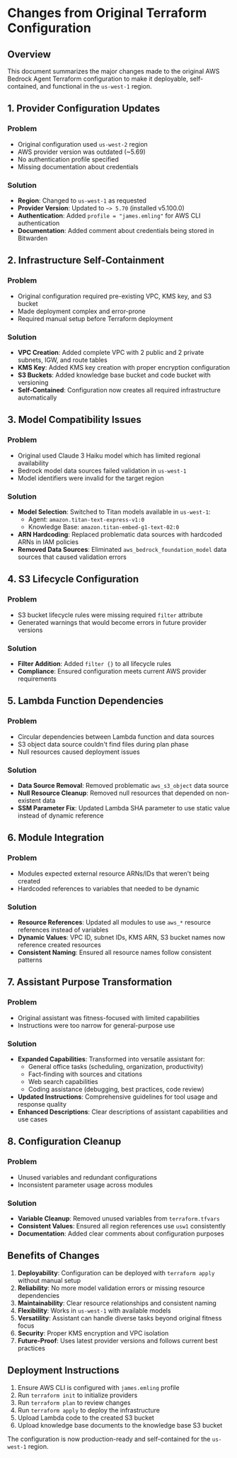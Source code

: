 # Changes from Original Terraform Configuration

## Overview
This document summarizes the major changes made to the original AWS Bedrock Agent Terraform configuration to make it deployable, self-contained, and functional in the `us-west-1` region.

## 1. Provider Configuration Updates

### Problem
- Original configuration used `us-west-2` region
- AWS provider version was outdated (~5.69)
- No authentication profile specified
- Missing documentation about credentials

### Solution
- **Region**: Changed to `us-west-1` as requested
- **Provider Version**: Updated to `~> 5.70` (installed v5.100.0)
- **Authentication**: Added `profile = "james.emling"` for AWS CLI authentication
- **Documentation**: Added comment about credentials being stored in Bitwarden

## 2. Infrastructure Self-Containment

### Problem
- Original configuration required pre-existing VPC, KMS key, and S3 bucket
- Made deployment complex and error-prone
- Required manual setup before Terraform deployment

### Solution
- **VPC Creation**: Added complete VPC with 2 public and 2 private subnets, IGW, and route tables
- **KMS Key**: Added KMS key creation with proper encryption configuration
- **S3 Buckets**: Added knowledge base bucket and code bucket with versioning
- **Self-Contained**: Configuration now creates all required infrastructure automatically

## 3. Model Compatibility Issues

### Problem
- Original used Claude 3 Haiku model which has limited regional availability
- Bedrock model data sources failed validation in `us-west-1`
- Model identifiers were invalid for the target region

### Solution
- **Model Selection**: Switched to Titan models available in `us-west-1`:
  - Agent: `amazon.titan-text-express-v1:0`
  - Knowledge Base: `amazon.titan-embed-g1-text-02:0`
- **ARN Hardcoding**: Replaced problematic data sources with hardcoded ARNs in IAM policies
- **Removed Data Sources**: Eliminated `aws_bedrock_foundation_model` data sources that caused validation errors

## 4. S3 Lifecycle Configuration

### Problem
- S3 bucket lifecycle rules were missing required `filter` attribute
- Generated warnings that would become errors in future provider versions

### Solution
- **Filter Addition**: Added `filter {}` to all lifecycle rules
- **Compliance**: Ensured configuration meets current AWS provider requirements

## 5. Lambda Function Dependencies

### Problem
- Circular dependencies between Lambda function and data sources
- S3 object data source couldn't find files during plan phase
- Null resources caused deployment issues

### Solution
- **Data Source Removal**: Removed problematic `aws_s3_object` data source
- **Null Resource Cleanup**: Removed null resources that depended on non-existent data
- **SSM Parameter Fix**: Updated Lambda SHA parameter to use static value instead of dynamic reference

## 6. Module Integration

### Problem
- Modules expected external resource ARNs/IDs that weren't being created
- Hardcoded references to variables that needed to be dynamic

### Solution
- **Resource References**: Updated all modules to use `aws_*` resource references instead of variables
- **Dynamic Values**: VPC ID, subnet IDs, KMS ARN, S3 bucket names now reference created resources
- **Consistent Naming**: Ensured all resource names follow consistent patterns

## 7. Assistant Purpose Transformation

### Problem
- Original assistant was fitness-focused with limited capabilities
- Instructions were too narrow for general-purpose use

### Solution
- **Expanded Capabilities**: Transformed into versatile assistant for:
  - General office tasks (scheduling, organization, productivity)
  - Fact-finding with sources and citations
  - Web search capabilities
  - Coding assistance (debugging, best practices, code review)
- **Updated Instructions**: Comprehensive guidelines for tool usage and response quality
- **Enhanced Descriptions**: Clear descriptions of assistant capabilities and use cases

## 8. Configuration Cleanup

### Problem
- Unused variables and redundant configurations
- Inconsistent parameter usage across modules

### Solution
- **Variable Cleanup**: Removed unused variables from `terraform.tfvars`
- **Consistent Values**: Ensured all region references use `usw1` consistently
- **Documentation**: Added clear comments about configuration purposes

## Benefits of Changes

1. **Deployability**: Configuration can be deployed with `terraform apply` without manual setup
2. **Reliability**: No more model validation errors or missing resource dependencies
3. **Maintainability**: Clear resource relationships and consistent naming
4. **Flexibility**: Works in `us-west-1` with available models
5. **Versatility**: Assistant can handle diverse tasks beyond original fitness focus
6. **Security**: Proper KMS encryption and VPC isolation
7. **Future-Proof**: Uses latest provider versions and follows current best practices

## Deployment Instructions

1. Ensure AWS CLI is configured with `james.emling` profile
2. Run `terraform init` to initialize providers
3. Run `terraform plan` to review changes
4. Run `terraform apply` to deploy the infrastructure
5. Upload Lambda code to the created S3 bucket
6. Upload knowledge base documents to the knowledge base S3 bucket

The configuration is now production-ready and self-contained for the `us-west-1` region.
